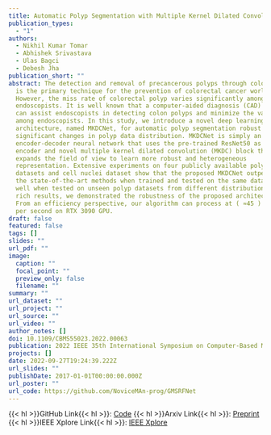 ```yaml
---
title: Automatic Polyp Segmentation with Multiple Kernel Dilated Convolution Network
publication_types:
  - "1"
authors:
  - Nikhil Kumar Tomar
  - Abhishek Srivastava
  - Ulas Bagci
  - Debesh Jha
publication_short: ""
abstract: The detection and removal of precancerous polyps through colonoscopy
  is the primary technique for the prevention of colorectal cancer worldwide.
  However, the miss rate of colorectal polyp varies significantly among the
  endoscopists. It is well known that a computer-aided diagnosis (CAD) system
  can assist endoscopists in detecting colon polyps and minimize the variation
  among endoscopists. In this study, we introduce a novel deep learning
  architecture, named MKDCNet, for automatic polyp segmentation robust to
  significant changes in polyp data distribution. MKDCNet is simply an
  encoder-decoder neural network that uses the pre-trained ResNet50 as the
  encoder and novel multiple kernel dilated convolution (MKDC) block that
  expands the field of view to learn more robust and heterogeneous
  representation. Extensive experiments on four publicly available polyp
  datasets and cell nuclei dataset show that the proposed MKDCNet outperforms
  the state-of-the-art methods when trained and tested on the same dataset as
  well when tested on unseen polyp datasets from different distributions. With
  rich results, we demonstrated the robustness of the proposed architecture.
  From an efficiency perspective, our algorithm can process at ( ≈45 ) frames
  per second on RTX 3090 GPU.
draft: false
featured: false
tags: []
slides: ""
url_pdf: ""
image:
  caption: ""
  focal_point: ""
  preview_only: false
  filename: ""
summary: ""
url_dataset: ""
url_project: ""
url_source: ""
url_video: ""
author_notes: []
doi: 10.1109/CBMS55023.2022.00063
publication: 2022 IEEE 35th International Symposium on Computer-Based Medical Systems (CBMS)
projects: []
date: 2022-09-27T19:24:39.222Z
url_slides: ""
publishDate: 2017-01-01T00:00:00.000Z
url_poster: ""
url_code: https://github.com/NoviceMAn-prog/GMSRFNet
---
```


{{< hl >}}GitHub Link{{< hl >}}: [Code](https://github.com/nikhilroxtomar/MKDCNet)
{{< hl >}}Arxiv Link{{< hl >}}: [Preprint](https://arxiv.org/abs/2206.06264)
{{< hl >}}IEEE Xplore Link{{< hl >}}: [IEEE Xplore]()

